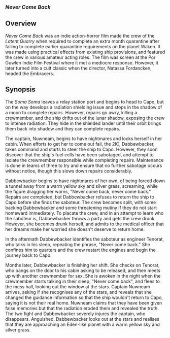 ### _Never Come Back_

## Overview

_Never Come Back_ was an indie action-horror film made the crew of the _Latent Quarry_ when required to complete an extra month quarantine after failing to complete earlier quarantine requirements on the planet Waken.  It was made using practical effects from existing ship provisions, and featured the crew in various amateur acting roles.  The film was screen at the Por Guwlen Indie Film Festival where it met a mediocre response.  However, it later turned into a cult classic when the director, Natassa Fordancken, headed the Embracers.

## Synopsis

The _Soma Soma_ leaves a relay station port and begins to head to Capo, but on the way develops a radiation shielding issue and stops in the shadow of a moon to complete repairs.  However, repairs go awry, killing a crewmember, and the ship drifts out of the lunar shadow, exposing the crew to intense radiation.  They hide in the shielded lander until their orbit brings them back into shadow and they can complete repairs.

The captain, Nuwneam, begins to have nightmares and locks herself in her cabin.  When efforts to get her to come out fail, the 2IC, Dabbewbacker, takes command and starts to steer the ship to Capo.  However, they soon discover that the ship's fuel cells have been sabotaged, and attempt to isolate the crewmember responsible while completing repairs.  Maintenance is done in teams of three to try and ensure that no further sabotage occurs without notice, though this slows down repairs considerably.

Dabbewbacker begins to have nightmares of her own, of being forced down a tunnel away from a warm yellow sky and silver grass, screaming, while the figure dragging her warns, "Never come back, never come back."  Repairs are completed, but Dabbewbacker refuses to return the ship to Capo before she finds the saboteur.  The crew becomes split, with some backing Dabbewbacker and some threatening mutiny if they do not start homeward immediately.  To placate the crew, and in an attempt to learn who the saboteur is, Dabbewbacker throws a party and gets the crew drunk.  However, she becomes drunk herself, and admits to the medical officer that her dreams make her worried she doesn't deserve to return home.

In the aftermath Dabbewbacker identifies the saboteur as engineer Tenorat, who talks in his sleep, repeating the phrase, "Never come back."  She confines him to quarters and the crew restart the engines and begin the journey back to Capo.

Months later, Dabbewbacker is finishing her shift.  She checks on Tenorat, who bangs on the door to his cabin asking to be released, and then meets up with another crewmember for sex.  She is awoken in the night when the crewmember starts talking in their sleep, "Never come back", and flees to the mess hall, looking out the window at the stars.  Captain Nuwneam arrives, asking if she recognises any of the stars, and reveals that she changed the guidance information so that the ship wouldn't return to Capo, saying it is not their real home.  Nuwneam claims that they have been given false memories but that the radiation eroded them and revealed the truth.  The two fight and Dabbewbacker severely injures the captain, who disappears.  Anguished, Dabbewbacker looks out at the stars and realises that they are approaching an Eden-like planet with a warm yellow sky and silver grass.